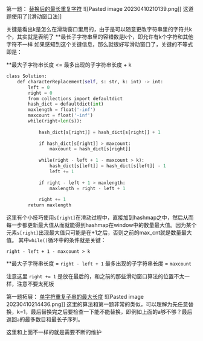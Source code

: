第一题：
[替换后的最长重复字符](https://leetcode.cn/problems/longest-repeating-character-replacement/)
![[Pasted image 20230410210139.png]]
这道题使用了[[滑动窗口法]]

关键是看出k是怎么在滑动窗口里用的，由于是可以随意更改字符串里的字符共k个，其实就是表明了 **最长子字符串里的容错数是k个，即允许有k个字符和其他字符不一样 
如果感知到这个关键信息，那么就很好写滑动窗口了，关键的不等式即是：

**最大子字符串长度 <= 最多出现的子字符串长度 + k

```python
class Solution:
    def characterReplacement(self, s: str, k: int) -> int:
        left = 0
        right = 0
        from collections import defaultdict
        hash_dict = defaultdict(int)
        maxlength = float('-inf')
        maxcount = float('-inf')
        while(right<len(s)):
        
            hash_dict[s[right]] = hash_dict[s[right]] + 1
            
            if hash_dict[s[right]] > maxcount:
                maxcount = hash_dict[s[right]]
                
            while(right - left + 1 - maxcount > k):
                hash_dict[s[left]] = hash_dict[s[left]] - 1
                left += 1
                
            if right - left + 1 > maxlength:
                maxlength = right - left + 1
                
            right += 1
        return maxlength
```

这里有个小技巧使用`s[right]`在滑动过程中，直接加到hashmap之中，然后从而每一步都更新最大值从而就能得到hashmap在window中的数量最大值。因为某个元素`s[right]`出现最大值只可能是在+1之后，否则之前的max_cnt就是数量最大值。
其中`while()`循环中的条件就是关键：

`right - left + 1 - maxcount > k`

**最大子字符串长度 = `right - left + 1`
最多出现的子字符串长度 = `maxcount`

注意这里 `right += 1` 是放在最后的，和之前的那些滑动窗口算法的位置不太一样，注意不要太死板

第一题拓展：
[单字符重复子串的最大长度](https://leetcode.cn/problems/swap-for-longest-repeated-character-substring/)
![[Pasted image 20230410214436.png]]
这里的算法和第一题非常的类似，可以理解为先任意替换，k=1，最后替换完之后要检查一下能不能替换，即例如上面的a够不够？最后返回`a`的最多数目和最长子序列。

这里和上面不一样的就是需要不断的维护